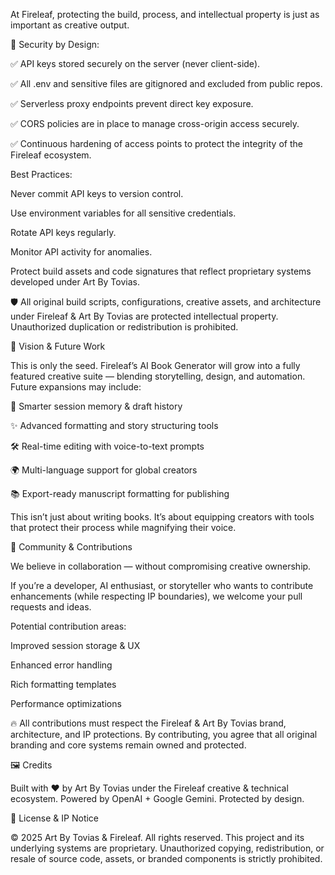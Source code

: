 At Fireleaf, protecting the build, process, and intellectual property is just as important as creative output.

🔐 Security by Design:

✅ API keys stored securely on the server (never client-side).

✅ All .env and sensitive files are gitignored and excluded from public repos.

✅ Serverless proxy endpoints prevent direct key exposure.

✅ CORS policies are in place to manage cross-origin access securely.

✅ Continuous hardening of access points to protect the integrity of the Fireleaf ecosystem.

Best Practices:

Never commit API keys to version control.

Use environment variables for all sensitive credentials.

Rotate API keys regularly.

Monitor API activity for anomalies.

Protect build assets and code signatures that reflect proprietary systems developed under Art By Tovias.

🛡️ All original build scripts, configurations, creative assets, and architecture under Fireleaf & Art By Tovias are protected intellectual property. Unauthorized duplication or redistribution is prohibited.

🌱 Vision & Future Work

This is only the seed. Fireleaf’s AI Book Generator will grow into a fully featured creative suite — blending storytelling, design, and automation. Future expansions may include:

🧠 Smarter session memory & draft history

✨ Advanced formatting and story structuring tools

🛠️ Real-time editing with voice-to-text prompts

🌍 Multi-language support for global creators

📚 Export-ready manuscript formatting for publishing

This isn’t just about writing books.
It’s about equipping creators with tools that protect their process while magnifying their voice.

🤝 Community & Contributions

We believe in collaboration — without compromising creative ownership.

If you’re a developer, AI enthusiast, or storyteller who wants to contribute enhancements (while respecting IP boundaries), we welcome your pull requests and ideas.

Potential contribution areas:

Improved session storage & UX

Enhanced error handling

Rich formatting templates

Performance optimizations

🔥 All contributions must respect the Fireleaf & Art By Tovias brand, architecture, and IP protections. By contributing, you agree that all original branding and core systems remain owned and protected.

🖼️ Credits

Built with ❤️ by Art By Tovias under the Fireleaf creative & technical ecosystem.
Powered by OpenAI + Google Gemini.
Protected by design.

📝 License & IP Notice

© 2025 Art By Tovias & Fireleaf. All rights reserved.
This project and its underlying systems are proprietary.
Unauthorized copying, redistribution, or resale of source code, assets, or branded components is strictly prohibited.